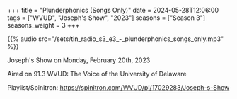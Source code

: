 +++
title = "Plunderphonics (Songs Only)"
date = 2024-05-28T12:06:00
tags = ["WVUD", "Joseph's Show", "2023"]
seasons = ["Season 3"]
seasons_weight = 3
+++

{{% audio src="/sets/tin_radio_s3_e3_-_plunderphonics_songs_only.mp3" %}}

Joseph's Show on Monday, February 20th, 2023

Aired on 91.3 WVUD: The Voice of the University of Delaware

Playlist/Spinitron: https://spinitron.com/WVUD/pl/17029283/Joseph-s-Show

